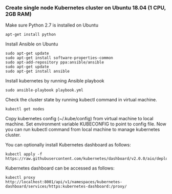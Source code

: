 ### Create single node Kubernetes cluster on Ubuntu 18.04 (1 CPU, 2GB RAM)

Make sure Python 2.7 is installed on Ubuntu 
```
apt-get install python
```

Install Ansible on Ubuntu
```
sudo apt-get update
sudo apt-get install software-properties-common
sudo apt-add-repository ppa:ansible/ansible
sudo apt-get update
sudo apt-get install ansible
```

Install kubernetes by running Ansible playbook

```
sudo ansible-playbook playbook.yml
```

Check the cluster state by running kubectl command in virtual machine.
```
kubectl get nodes
```

Copy kubernetes config (~/.kube/config) from virtual machine to local machine. Set environment variable KUBECONFIG to point to config file. Now you can run kubectl command from local machine to manage kubernetes cluster.

You can optionally install Kubernetes dashboard as follows:
```
kubectl apply -f https://raw.githubusercontent.com/kubernetes/dashboard/v2.0.0/aio/deploy/recommended.yaml
```

Kubernetes dashboard can be accessed as follows:
```
kubectl proxy
http://localhost:8001/api/v1/namespaces/kubernetes-dashboard/services/https:kubernetes-dashboard:/proxy/
```
